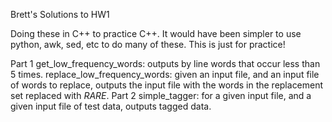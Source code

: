 Brett's Solutions to HW1

Doing these in C++ to practice C++. It would have been simpler to use python,
awk, sed, etc to do many of these. This is just for practice!

Part 1
  get_low_frequency_words: outputs by line words that occur less than 5 times.
  replace_low_frequency_words: given an input file, and an input file of words to replace, outputs
                               the input file with the words in the replacement set replaced with 
                               _RARE_.
Part 2
  simple_tagger: for a given input file, and a given input file of test data, outputs tagged data.
